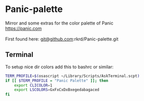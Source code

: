 # Panic-palette
Mirror and some extras for the color palette of Panic <br />
https://panic.com <br />
 <br />
First found here: git@github.com:rkrd/Panic-palette.git <br />

## Terminal
To setup nice dir colors add this to bashrc or similar: <br />
```bash
TERM_PROFILE=$(osascript ~/Library/Scripts/AskTerminal.scpt)
if [[ $TERM_PROFILE = "Panic Palette" ]]; then
    export CLICOLOR=1
    export LSCOLORS=GxFxCxDxBxegedabagaced
fi
```
